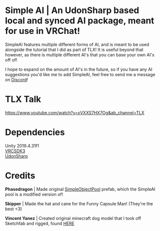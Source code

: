 # Simple AI | An UdonSharp based local and synced AI package, meant for use in VRChat! 

SimpleAI features multiple different forms of AI, and is meant to be used alongside the tutorial that I did as part of TLX! It is useful beyond that however, as there is multiple different AI's that you can base your own AI's off of!

I hope to expand on the amount of AI's in the future, so if you have any AI suggestions you'd like me to add SimpleAI, feel free to send me a message on [Discord](https://discord.gg/HZj7KQr)!

# TLX Talk

https://www.youtube.com/watch?v=xVXXS7HX7Og&ab_channel=TLX

# Dependencies

Unity 2019.4.31f1 \
[VRCSDK3](https://vrchat.com/home/download) \
[UdonSharp](https://github.com/MerlinVR/UdonSharp/releases)


# Credits

**Phasedragon** | Made original [SimpleObjectPool](https://drive.google.com/file/d/16SYuHlhYTQV_hszwqy_OYgou1aFTFDC1/view) prefab, which the SimpleAI pool is a modified version of!

**Skipper** | Made the hat and cane for the Funny Capsule Man! (They're the best <3)

**Vincent Yanez** | Created original minecraft dog model that I took off Sketchfab and rigged, found [HERE](https://sketchfab.com/3d-models/minecraft-wolf-9aa99b5c203240f7ac357c4e8b84e1d6)
